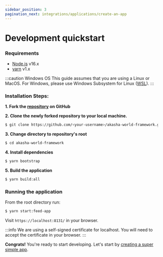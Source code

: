 ```yaml
---
sidebar_position: 3
pagination_next: integrations/applications/create-an-app
---
```


# Development quickstart

### Requirements

- [Node.js](https://nodejs.org) v16.x
- [yarn](https://classic.yarnpkg.com/lang/en/) v1.x

:::caution Windows OS
This guide assumes that you are using a Linux or MacOS. For Windows, please use Windows Subsystem for Linux ([WSL](https://docs.microsoft.com/en-us/windows/wsl/install)).
:::

### Installation Steps:

**1. Fork the [repository](https://github.com/AKASHAorg/akasha-world-framework) on GitHub**

**2. Clone the newly forked repository to your local machine.**

```bash title="replace <your-username> with your GitHub username"
$ git clone https://github.com/<your-username>/akasha-world-framework.git
```

**3. Change directory to repository's root**

```bash
$ cd akasha-world-framework
```

**4. Install dependencies**

```bash
$ yarn bootstrap
```

**5. Build the application**

```bash
$ yarn build:all
```

### Running the application

From the root directory run:

```bash
$ yarn start:feed-app
```

Visit `https://localhost:8131/` in your browser.

:::info
We are using a self-signed certificate for localhost.
You will need to accept the certificate in your browser.
:::

**Congrats!** You're ready to start developing.
Let's start by [creating a super simple app](/integrations/applications/create-an-app).
